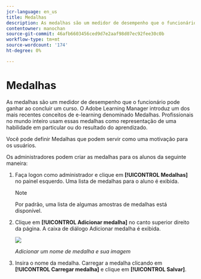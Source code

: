 ```yaml
---
jcr-language: en_us
title: Medalhas
description: As medalhas são um medidor de desempenho que o funcionário pode ganhar ao concluir um curso. O Adobe Learning Manager introduz um dos mais recentes conceitos de e-learning denominado Medalhas. Profissionais no mundo inteiro usam essas medalhas como representação de uma habilidade em particular ou do resultado do aprendizado.
contentowner: manochan
source-git-commit: 46afb6603456ced9d7e2aaf98d07ec92fee30c0b
workflow-type: tm+mt
source-wordcount: '174'
ht-degree: 0%

---
```




# Medalhas

As medalhas são um medidor de desempenho que o funcionário pode ganhar ao concluir um curso. O Adobe Learning Manager introduz um dos mais recentes conceitos de e-learning denominado Medalhas. Profissionais no mundo inteiro usam essas medalhas como representação de uma habilidade em particular ou do resultado do aprendizado.

Você pode definir Medalhas que podem servir como uma motivação para os usuários.

Os administradores podem criar as medalhas para os alunos da seguinte maneira:

1. Faça logon como administrador e clique em **[!UICONTROL Medalhas]** no painel esquerdo. Uma lista de medalhas para o aluno é exibida.

   >[!NOTE]
   >
   >Por padrão, uma lista de algumas amostras de medalhas está disponível.

1. Clique em **[!UICONTROL Adicionar medalha]** no canto superior direito da página. A caixa de diálogo Adicionar medalha é exibida.

   ![](assets/add-badge1.png)

   *Adicionar um nome de medalha e sua imagem*

1. Insira o nome da medalha. Carregar a medalha clicando em **[!UICONTROL Carregar medalha]** e clique em **[!UICONTROL Salvar]**.
